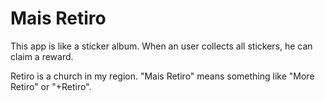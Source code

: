 # Mais Retiro

This app is like a sticker album. When an user collects all stickers, he can claim a reward.

Retiro is a church in my region. "Mais Retiro" means something like "More Retiro" or "+Retiro".
